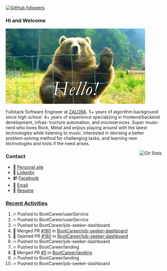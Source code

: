 [![GitHub followers](https://img.shields.io/github/followers/DeKal?label=Follow%20at%20GitHub&style=for-the-badge)](https://github.com/DeKal)

### Hi and Welcome 
<img src="https://github.com/DeKal/DeKal/blob/master/images/bear_hi.gif?raw=true" width="450px">

Fullstack Software Engineer at [ZALORA](https://github.com/zalora/). 5+ years of algorithm background since high school. 4+ years of experience specializing in frontend/backend development, infras‐ tructure automation, and microservices. Super music‐nerd who loves Rock, Metal and enjoys playing around with the latest technologies while listening to music. Interested in devising a better problem‐solving method for challenging tasks, and learning new technologies and tools if the need arises.


<a href="https://phatho-folio.now.sh/"><img alt="Git Stats" src="https://github-readme-stats.vercel.app/api?username=DeKal&show_icons=true&theme=merko&count_private=true" align="right" height="190" /></a>


### Contact

- 💬 [Personal site](https://phatho-folio.now.sh/)
- 🔗 [Linkedin](https://www.linkedin.com/in/phat-ho/)
- 📹 [Facebook](https://www.facebook.com/dekal.dev)
- 📧 <a href="mailto:hohuuphat22@gmail.com">Email</a>
- 📄 <a id="raw-url" href="https://raw.githubusercontent.com/DeKal/DeKal/master/cv/dekal.pdf">Resume</a>


### [Recent Activities](https://github.com/DeKal/github-activity-readme)
<!--START_SECTION:activity-->
1. 🔥 Pushed to BootCareer/userService
2. 🔥 Pushed to BootCareer/userService
3. 🔥 Pushed to BootCareer/job-seeker-dashboard
4. 🎉 Merged PR [#180](https://github.com/BootCareer/job-seeker-dashboard/pull/180) in [BootCareer/job-seeker-dashboard](https://github.com/BootCareer/job-seeker-dashboard)
5. 💪 Opened PR [#180](https://github.com/BootCareer/job-seeker-dashboard/pull/180) in [BootCareer/job-seeker-dashboard](https://github.com/BootCareer/job-seeker-dashboard)
6. 🔥 Pushed to BootCareer/job-seeker-dashboard
7. 🔥 Pushed to BootCareer/landing
8. 🎉 Merged PR [#5](https://github.com/BootCareer/landing/pull/5) in [BootCareer/landing](https://github.com/BootCareer/landing)
9. 🔥 Pushed to BootCareer/landing
10. 🔥 Pushed to BootCareer/job-seeker-dashboard
<!--END_SECTION:activity-->